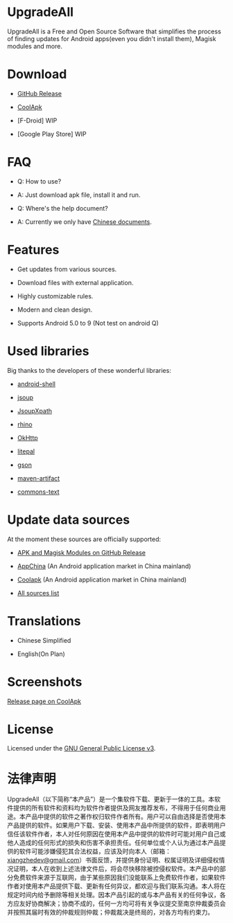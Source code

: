 # UpgradeAll

UpgradeAll is a Free and Open Source Software that simplifies the process of finding updates for Android apps(even you didn't install them), Magisk modules and more. 

# Download

* [GitHub Release](https://github.com/rumboalla/apkupdater/releases/)

* [CoolApk](https://www.coolapk.com/apk/net.xzos.upgradeall)

* [F-Droid] WIP

* [Google Play Store] WIP

# FAQ

* Q: How to use?

* A: Just download apk file, install it and run.

* Q: Where's the help document?

* A: Currently we only have [Chinese documents](https://xzos.net/upgradeall-readme/).

# Features

* Get updates from various sources.

* Download files with external application.

* Highly customizable rules.

* Modern and clean design.

* Supports Android 5.0 to 9 (Not test on android Q)



# Used libraries

Big thanks to the developers of these wonderful libraries:

* [android-shell](https://github.com/jaredrummler/AndroidShell)
* [jsoup](https://jsoup.org/)
* [JsoupXpath](https://github.com/zhegexiaohuozi/JsoupXpath)
* [rhino](https://github.com/mozilla/rhino)

* [OkHttp](https://github.com/square/okhttp)
* [litepal](https://github.com/LitePalFramework/LitePal)
* [gson](https://github.com/google/gson)
* [maven-artifact](http://maven.apache.org/maven-artifact/)
* [commons-text](https://commons.apache.org/text/)

# Update data sources

At the moment these sources are officially supported:

* [APK and Magisk Modules on GitHub Release](https://github.com)

* [AppChina](http://www.appchina.com) (An Android application market in China mainland)

* [Coolapk](https://www.coolapk.com) (An Android application market in China mainland)

* [All sources list](https://github.com/xz-dev/UpgradeAll-rules/)

# Translations

* Chinese Simplified

* English(On Plan)

# Screenshots

[Release page on CoolApk](https://www.coolapk.com/apk/net.xzos.upgradeall)

# License

Licensed under the [GNU General Public License v3](https://www.gnu.org/licenses/gpl-3.0.en.html).

# 法律声明

UpgradeAll（以下简称“本产品”）是一个集软件下载、更新于一体的工具。本软件提供的所有软件和资料均为软件作者提供及网友推荐发布，不得用于任何商业用途。本产品中提供的软件之著作权归软件作者所有。用户可以自由选择是否使用本产品提供的软件。如果用户下载、安装、使用本产品中所提供的软件，即表明用户信任该软件作者，本人对任何原因在使用本产品中提供的软件时可能对用户自己或他人造成的任何形式的损失和伤害不承担责任。任何单位或个人认为通过本产品提供的软件可能涉嫌侵犯其合法权益，应该及时向本人（邮箱：xiangzhedev@gmail.com）书面反馈，并提供身份证明、权属证明及详细侵权情况证明，本人在收到上述法律文件后，将会尽快移除被控侵权软件。本产品中的部分免费软件来源于互联网，由于某些原因我们没能联系上免费软件作者，如果软件作者对使用本产品提供下载、更新有任何异议，都欢迎与我们联系沟通。本人将在规定时间内给予删除等相关处理。因本产品引起的或与本产品有关的任何争议，各方应友好协商解决；协商不成的，任何一方均可将有关争议提交至南京仲裁委员会并按照其届时有效的仲裁规则仲裁；仲裁裁决是终局的，对各方均有约束力。
